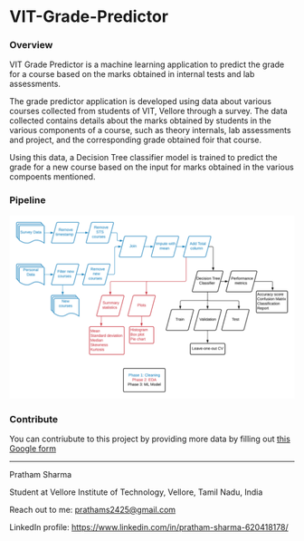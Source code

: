 # VIT-Grade-Predictor
### Overview
VIT Grade Predictor is a machine learning application to predict the grade for a course based on the marks obtained in internal tests and lab assessments.

The grade predictor application is developed using data about various courses collected from students of VIT, Vellore through a survey. The data collected contains details about the marks obtained by students in the various components of a course, such as theory internals, lab assessments and project, and the corresponding grade obtained foir that course.

Using this data, a Decision Tree classifier model is trained to predict the grade for a new course based on the input for marks obtained in the various compoents mentioned.

### Pipeline
![VIT Grade Predictor - Pipeline](pipeline.png)

### Contribute
You can contriubute to this project by providing more data by filling out [this Google form](https://forms.gle/JEQbXUttVeLRrFss8)

---

Pratham Sharma

Student at Vellore Institute of Technology, Vellore, Tamil Nadu, India

Reach out to me: prathams2425@gmail.com

LinkedIn profile: https://www.linkedin.com/in/pratham-sharma-620418178/
